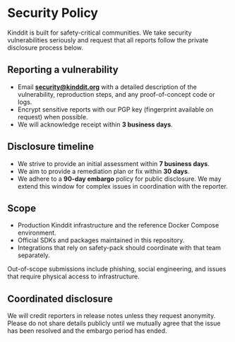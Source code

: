 # Security Policy

Kinddit is built for safety-critical communities. We take security vulnerabilities seriously and request that all reports follow the private disclosure process below.

## Reporting a vulnerability

* Email **security@kinddit.org** with a detailed description of the vulnerability, reproduction steps, and any proof-of-concept code or logs.
* Encrypt sensitive reports with our PGP key (fingerprint available on request) when possible.
* We will acknowledge receipt within **3 business days**.

## Disclosure timeline

* We strive to provide an initial assessment within **7 business days**.
* We aim to provide a remediation plan or fix within **30 days**.
* We adhere to a **90-day embargo** policy for public disclosure. We may extend this window for complex issues in coordination with the reporter.

## Scope

* Production Kinddit infrastructure and the reference Docker Compose environment.
* Official SDKs and packages maintained in this repository.
* Integrations that rely on safety-pack should coordinate with that team separately.

Out-of-scope submissions include phishing, social engineering, and issues that require physical access to infrastructure.

## Coordinated disclosure

We will credit reporters in release notes unless they request anonymity. Please do not share details publicly until we mutually agree that the issue has been resolved and the embargo period has ended.
